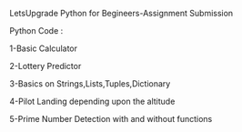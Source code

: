 LetsUpgrade Python for Begineers-Assignment Submission

Python Code :

1-Basic Calculator 

2-Lottery Predictor

3-Basics on Strings,Lists,Tuples,Dictionary

4-Pilot Landing depending upon the altitude

5-Prime Number Detection with and without functions
